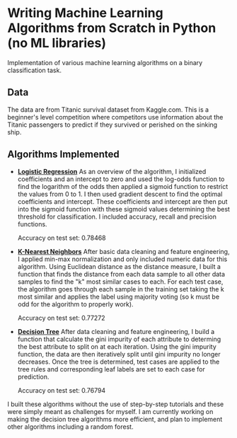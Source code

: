 # Writing Machine Learning Algorithms from Scratch in Python (no ML libraries) 
Implementation of various machine learning algorithms on a binary classification task.

## Data
The data are from Titanic survival dataset from Kaggle.com. This is a beginner's level competition where competitors use information about the Titanic passengers to predict if they survived or perished on the sinking ship.

## Algorithms Implemented

  * <b>[Logistic Regression](https://github.com/mrodrigues17/machine_learning_from_scratch/blob/main/logistic-regression-classifier-no-sklearn.ipynb)</b>
As an overview of the algorithm, I initialized coefficients and an intercept to zero and used the log-odds function to find the logarithm of the odds then applied a sigmoid function to restrict the values from 0 to 1. I then used gradient descent to find the optimal coefficients and intercept. These coefficients and intercept are then put into the sigmoid function with these sigmoid values determining the best threshold for classification. I included accuracy, recall and precision functions.
  
&nbsp;&nbsp;&nbsp;&nbsp;&nbsp;&nbsp;Accuracy on test set: 0.78468
* <b>[K-Nearest Neighbors](https://github.com/mrodrigues17/machine_learning_from_scratch/blob/main/titanic-classifier-competition-knn-no-sklearn.ipynb)</b>
After basic data cleaning and feature engineering, I applied min-max normalization and only included numeric data for this algorithm. Using Euclidean distance as the distance measure, I built a function that finds the distance from each data sample to all other data samples to find the "k" most similar cases to each. For each test case, the algorithm goes through each sample in the training set taking the k most similar and applies the label using majority voting (so k must be odd for the algorithm to properly work).
  
&nbsp;&nbsp;&nbsp;&nbsp;&nbsp;&nbsp;Accuracy on test set: 0.77272

* <b>[Decision Tree](https://github.com/mrodrigues17/machine_learning_from_scratch/blob/main/decision-tree-without-ml-libraries.ipynb)</b>
 After data cleaning and feature engineering, I build a function that calculate the gini impurity of each attribute to determing the best attribute to split on at each iteration. Using the gini impurity function, the data are then iteratively split until gini impurity no longer decreases. Once the tree is determined, test cases are applied to the tree rules and corresponding leaf labels are set to each case for prediction.
  
&nbsp;&nbsp;&nbsp;&nbsp;&nbsp;&nbsp;Accuracy on test set: 0.76794


I built these algorithms without the use of step-by-step tutorials and these were simply meant as challenges for myself. I am currently working on making the decision tree algorithms more efficient, and plan to implement other algorithms including a random forest.
